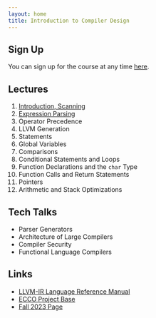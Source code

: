 ```yaml
---
layout: home
title: Introduction to Compiler Design
---
```


## Sign Up

You can sign up for the course at any time [here]({{site.url}}/signup/).

## Lectures

1. [Introduction, Scanning]({{site.url}}/lectures/01/)
2. [Expression Parsing]({{site.url}}/lectures/02/)
3. Operator Precedence
4. LLVM Generation
5. Statements
6. Global Variables
7. Comparisons
8. Conditional Statements and Loops
9. Function Declarations and the `char` Type
10. Function Calls and Return Statements
11. Pointers
12. Arithmetic and Stack Optimizations

## Tech Talks

- Parser Generators
- Architecture of Large Compilers
- Compiler Security
- Functional Language Compilers

## Links

- [LLVM-IR Language Reference Manual](https://llvm.org/docs/LangRef.html)
- [ECCO Project Base](https://github.com/CharlesAverill/ECCO)
- [Fall 2023 Page](https://seashell.charles.systems/teaching/ICD)